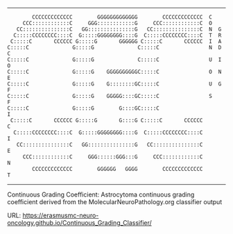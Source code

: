 ___
            CCCCCCCCCCCCC        GGGGGGGGGGGGG        CCCCCCCCCCCCC  C      
         CCC::::::::::::C     GGG::::::::::::G     CCC::::::::::::C  O      
       CC:::::::::::::::C   GG:::::::::::::::G   CC:::::::::::::::C  N  G   
      C:::::CCCCCCCC::::C  G:::::GGGGGGGG::::G  C:::::CCCCCCCC::::C  T  R   
     C:::::C       CCCCCC G:::::G       GGGGGG C:::::C       CCCCCC  I  A   
    C:::::C              G:::::G              C:::::C                N  D  C
    C:::::C              G:::::G              C:::::C                U  I  O
    C:::::C              G:::::G    GGGGGGGGGGC:::::C                O  N  E
    C:::::C              G:::::G    G::::::::GC:::::C                U  G  F
    C:::::C              G:::::G    GGGGG::::GC:::::C                S     F
    C:::::C              G:::::G        G::::GC:::::C                      I
     C:::::C       CCCCCC G:::::G       G::::G C:::::C       CCCCCC        C
      C:::::CCCCCCCC::::C  G:::::GGGGGGGG::::G  C:::::CCCCCCCC::::C        I
       CC:::::::::::::::C   GG:::::::::::::::G   CC:::::::::::::::C        E
         CCC::::::::::::C     GGG::::::GGG:::G     CCC::::::::::::C        N
            CCCCCCCCCCCCC        GGGGGG   GGGG        CCCCCCCCCCCCC        T
___


Continuous Grading Coefficient: Astrocytoma continuous grading coefficient derived from the MolecularNeuroPathology.org classifier output

URL: <https://erasmusmc-neuro-oncology.github.io/Continuous_Grading_Classifier/>

